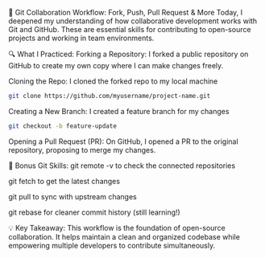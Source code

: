 🔁 Git Collaboration Workflow: Fork, Push, Pull Request & More
Today, I deepened my understanding of how collaborative development works with Git and GitHub. These are essential skills for contributing to open-source projects and working in team environments.

🔍 What I Practiced:
Forking a Repository:
I forked a public repository on GitHub to create my own copy where I can make changes freely.

Cloning the Repo:
I cloned the forked repo to my local machine
```bash
git clone https://github.com/myusername/project-name.git
```
Creating a New Branch:
I created a feature branch for my changes

```bash
git checkout -b feature-update
```
Opening a Pull Request (PR):
On GitHub, I opened a PR to the original repository, proposing to merge my changes.

🔁 Bonus Git Skills:
git remote -v to check the connected repositories

git fetch to get the latest changes

git pull to sync with upstream changes

git rebase for cleaner commit history (still learning!)

💡 Key Takeaway:
This workflow is the foundation of open-source collaboration. It helps maintain a clean and organized codebase while empowering multiple developers to contribute simultaneously.


